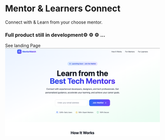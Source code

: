 # Mentor & Learners Connect
Connect with & Learn from your choose mentor.

### Full product still in development⚙️ ⚙️ ⚙️ ...

See landing Page
![alt text](https://github.com/Mekazstan/mm-connect-landing-page/blob/main/landing-page.png)